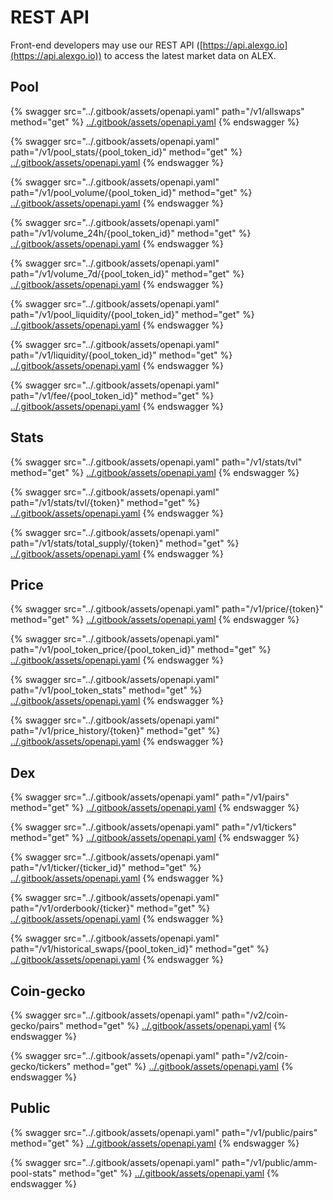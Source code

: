 # REST API

Front-end developers may use our REST API ([https://api.alexgo.io](https://api.alexgo.io)) to access the latest market data on ALEX.

## Pool

{% swagger src="../.gitbook/assets/openapi.yaml" path="/v1/allswaps" method="get" %}
[../.gitbook/assets/openapi.yaml](../.gitbook/assets/openapi.yaml)
{% endswagger %}

{% swagger src="../.gitbook/assets/openapi.yaml" path="/v1/pool_stats/{pool_token_id}" method="get" %}
[../.gitbook/assets/openapi.yaml](../.gitbook/assets/openapi.yaml)
{% endswagger %}

{% swagger src="../.gitbook/assets/openapi.yaml" path="/v1/pool_volume/{pool_token_id}" method="get" %}
[../.gitbook/assets/openapi.yaml](../.gitbook/assets/openapi.yaml)
{% endswagger %}

{% swagger src="../.gitbook/assets/openapi.yaml" path="/v1/volume_24h/{pool_token_id}" method="get" %}
[../.gitbook/assets/openapi.yaml](../.gitbook/assets/openapi.yaml)
{% endswagger %}

{% swagger src="../.gitbook/assets/openapi.yaml" path="/v1/volume_7d/{pool_token_id}" method="get" %}
[../.gitbook/assets/openapi.yaml](../.gitbook/assets/openapi.yaml)
{% endswagger %}

{% swagger src="../.gitbook/assets/openapi.yaml" path="/v1/pool_liquidity/{pool_token_id}" method="get" %}
[../.gitbook/assets/openapi.yaml](../.gitbook/assets/openapi.yaml)
{% endswagger %}

{% swagger src="../.gitbook/assets/openapi.yaml" path="/v1/liquidity/{pool_token_id}" method="get" %}
[../.gitbook/assets/openapi.yaml](../.gitbook/assets/openapi.yaml)
{% endswagger %}

{% swagger src="../.gitbook/assets/openapi.yaml" path="/v1/fee/{pool_token_id}" method="get" %}
[../.gitbook/assets/openapi.yaml](../.gitbook/assets/openapi.yaml)
{% endswagger %}

## Stats

{% swagger src="../.gitbook/assets/openapi.yaml" path="/v1/stats/tvl" method="get" %}
[../.gitbook/assets/openapi.yaml](../.gitbook/assets/openapi.yaml)
{% endswagger %}

{% swagger src="../.gitbook/assets/openapi.yaml" path="/v1/stats/tvl/{token}" method="get" %}
[../.gitbook/assets/openapi.yaml](../.gitbook/assets/openapi.yaml)
{% endswagger %}

{% swagger src="../.gitbook/assets/openapi.yaml" path="/v1/stats/total_supply/{token}" method="get" %}
[../.gitbook/assets/openapi.yaml](../.gitbook/assets/openapi.yaml)
{% endswagger %}

## Price

{% swagger src="../.gitbook/assets/openapi.yaml" path="/v1/price/{token}" method="get" %}
[../.gitbook/assets/openapi.yaml](../.gitbook/assets/openapi.yaml)
{% endswagger %}

{% swagger src="../.gitbook/assets/openapi.yaml" path="/v1/pool_token_price/{pool_token_id}" method="get" %}
[../.gitbook/assets/openapi.yaml](../.gitbook/assets/openapi.yaml)
{% endswagger %}

{% swagger src="../.gitbook/assets/openapi.yaml" path="/v1/pool_token_stats" method="get" %}
[../.gitbook/assets/openapi.yaml](../.gitbook/assets/openapi.yaml)
{% endswagger %}

{% swagger src="../.gitbook/assets/openapi.yaml" path="/v1/price_history/{token}" method="get" %}
[../.gitbook/assets/openapi.yaml](../.gitbook/assets/openapi.yaml)
{% endswagger %}

## Dex

{% swagger src="../.gitbook/assets/openapi.yaml" path="/v1/pairs" method="get" %}
[../.gitbook/assets/openapi.yaml](../.gitbook/assets/openapi.yaml)
{% endswagger %}

{% swagger src="../.gitbook/assets/openapi.yaml" path="/v1/tickers" method="get" %}
[../.gitbook/assets/openapi.yaml](../.gitbook/assets/openapi.yaml)
{% endswagger %}

{% swagger src="../.gitbook/assets/openapi.yaml" path="/v1/ticker/{ticker_id}" method="get" %}
[../.gitbook/assets/openapi.yaml](../.gitbook/assets/openapi.yaml)
{% endswagger %}

{% swagger src="../.gitbook/assets/openapi.yaml" path="/v1/orderbook/{ticker}" method="get" %}
[../.gitbook/assets/openapi.yaml](../.gitbook/assets/openapi.yaml)
{% endswagger %}

{% swagger src="../.gitbook/assets/openapi.yaml" path="/v1/historical_swaps/{pool_token_id}" method="get" %}
[../.gitbook/assets/openapi.yaml](../.gitbook/assets/openapi.yaml)
{% endswagger %}

## Coin-gecko

{% swagger src="../.gitbook/assets/openapi.yaml" path="/v2/coin-gecko/pairs" method="get" %}
[../.gitbook/assets/openapi.yaml](../.gitbook/assets/openapi.yaml)
{% endswagger %}

{% swagger src="../.gitbook/assets/openapi.yaml" path="/v2/coin-gecko/tickers" method="get" %}
[../.gitbook/assets/openapi.yaml](../.gitbook/assets/openapi.yaml)
{% endswagger %}

## Public

{% swagger src="../.gitbook/assets/openapi.yaml" path="/v1/public/pairs" method="get" %}
[../.gitbook/assets/openapi.yaml](../.gitbook/assets/openapi.yaml)
{% endswagger %}

{% swagger src="../.gitbook/assets/openapi.yaml" path="/v1/public/amm-pool-stats" method="get" %}
[../.gitbook/assets/openapi.yaml](../.gitbook/assets/openapi.yaml)
{% endswagger %}
